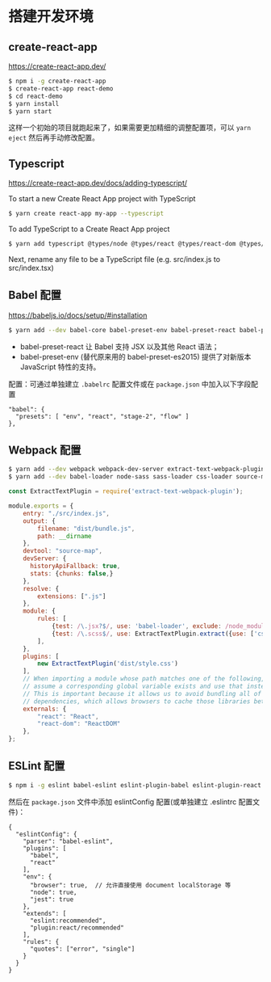 # 搭建开发环境


## create-react-app

https://create-react-app.dev/

```bash
$ npm i -g create-react-app
$ create-react-app react-demo
$ cd react-demo
$ yarn install
$ yarn start
```

这样一个初始的项目就跑起来了，如果需要更加精细的调整配置项，可以 `yarn eject` 然后再手动修改配置。


## Typescript

https://create-react-app.dev/docs/adding-typescript/

To start a new Create React App project with TypeScript

```bash
$ yarn create react-app my-app --typescript
```

To add TypeScript to a Create React App project

```bash
$ yarn add typescript @types/node @types/react @types/react-dom @types/jest
```

Next, rename any file to be a TypeScript file (e.g. src/index.js to src/index.tsx)

## Babel 配置

https://babeljs.io/docs/setup/#installation

```bash
$ yarn add --dev babel-core babel-preset-env babel-preset-react babel-preset-stage-2 babel-preset-flow
```

* babel-preset-react 让 Babel 支持 JSX 以及其他 React 语法；
* babel-preset-env (替代原来用的 babel-preset-es2015) 提供了对新版本 JavaScript 特性的支持。

配置：可通过单独建立 `.babelrc` 配置文件或在 `package.json` 中加入以下字段配置

```
"babel": {
  "presets": [ "env", "react", "stage-2", "flow" ]
},
```


## Webpack 配置

```bash
$ yarn add --dev webpack webpack-dev-server extract-text-webpack-plugin
$ yarn add --dev babel-loader node-sass sass-loader css-loader source-map-loader
```

```js
const ExtractTextPlugin = require('extract-text-webpack-plugin');

module.exports = {
    entry: "./src/index.js",
    output: {
        filename: "dist/bundle.js",
        path: __dirname
    },
    devtool: "source-map",
    devServer: {
      historyApiFallback: true,
      stats: {chunks: false,}
    },
    resolve: {
        extensions: [".js"]
    },
    module: {
        rules: [
            {test: /\.jsx?$/, use: 'babel-loader', exclude: /node_modules/ },
            {test: /\.scss$/, use: ExtractTextPlugin.extract({use: ['css-loader', 'sass-loader']})}
        ],
    },
    plugins: [
        new ExtractTextPlugin('dist/style.css')
    ],
    // When importing a module whose path matches one of the following, just
    // assume a corresponding global variable exists and use that instead.
    // This is important because it allows us to avoid bundling all of our
    // dependencies, which allows browsers to cache those libraries between builds.
    externals: {
        "react": "React",
        "react-dom": "ReactDOM"
    },
};
```


## ESLint 配置

```bash
$ npm i -g eslint babel-eslint eslint-plugin-babel eslint-plugin-react
```

然后在 `package.json` 文件中添加 eslintConfig 配置(或单独建立 .eslintrc 配置文件)：

```
{
  "eslintConfig": {
    "parser": "babel-eslint",
    "plugins": [
      "babel",
      "react"
    ],
    "env": {
      "browser": true,  // 允许直接使用 document localStorage 等
      "node": true,
      "jest": true
    },
    "extends": [
      "eslint:recommended",
      "plugin:react/recommended"
    ],
    "rules": {
      "quotes": ["error", "single"]
    }
  }
}
```
